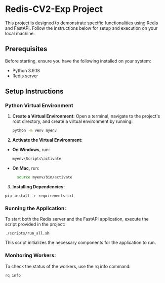 # Redis-CV2-Exp Project

This project is designed to demonstrate specific functionalities using Redis and FastAPI. Follow the instructions below for setup and execution on your local machine.

## Prerequisites

Before starting, ensure you have the following installed on your system:

- Python 3.9.18
- Redis server

## Setup Instructions

### Python Virtual Environment

1. **Create a Virtual Environment:** Open a terminal, navigate to the project's root directory, and create a virtual environment by running:

   ```bash
   python -m venv myenv

2. **Activate the Virtual Environment:**

- **On Windows**, run:

  ```bash
  myenv\Scripts\activate

- **On Mac**, run:

  ```bash
    source myenv/bin/activate

3. **Installing Dependencies:**

```pip install -r requirements.txt```

### Running the Application: 
To start both the Redis server and the FastAPI application, execute the script provided in the project:
```
./scripts/run_all.sh
```
This script initializes the necessary components for the application to run.

### Monitoring Workers:

To check the status of the workers, use the rq info command:

   ```bash
   rq info




